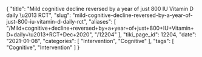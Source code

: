 {
    "title": "Mild cognitive decline reversed by a year of just 800 IU Vitamin D daily \u2013 RCT",
    "slug": "mild-cognitive-decline-reversed-by-a-year-of-just-800-iu-vitamin-d-daily-rct",
    "aliases": [
        "/Mild+cognitive+decline+reversed+by+a+year+of+just+800+IU+Vitamin+D+daily+\u2013+RCT+Dec+2020",
        "/12204"
    ],
    "tiki_page_id": 12204,
    "date": "2021-01-08",
    "categories": [
        "Intervention",
        "Cognitive"
    ],
    "tags": [
        "Cognitive",
        "Intervention"
    ]
}